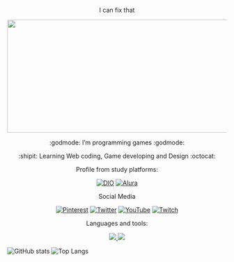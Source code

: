 <p align="center">
I can fix that
</p>
<img src="https://github.com/Vaikonic/Vaikonic/blob/main/Bocchi%20Runner%202074.gif" width="550" height="260" />

<p align="center">
:godmode: I’m programming games :godmode:
</p>
<p align="center">
:shipit: Learning Web coding, Game developing and Design :octocat:
</p>

<p align="center">
Profile from study platforms:
</p>

<div  align="center">

[![DIO](https://img.shields.io/badge/DIO-000?style=for-the-badge)](https://web.dio.me/users/vitosawyer)
[![Alura](https://img.shields.io/badge/Alura-000?style=for-the-badge)](https://cursos.alura.com.br/user/vitosawyer)
</div>

<p align="center">
Social Media
</p>

<div  align="center">

[![Pinterest](https://img.shields.io/badge/Pinterest-%23E60023.svg?style=for-the-badge&logo=Pinterest&logoColor=white)](https://pinterest.com/vaik0nic)
[![Twitter](https://img.shields.io/badge/Twitter-%231DA1F2.svg?style=for-the-badge&logo=Twitter&logoColor=white)](https://twitter.com/vaik0nic)
[![YouTube](https://img.shields.io/badge/YouTube-%23FF0000.svg?style=for-the-badge&logo=YouTube&logoColor=white)](https://www.youtube.com/@Next_Station)
[![Twitch](https://img.shields.io/badge/Twitch-%239146FF.svg?style=for-the-badge&logo=Twitch&logoColor=white)](https://www.twitch.tv/vesawyer)
</div>

<p align="center">
Languages and tools:
</p>

<p align="center">
  <a href="https://skillicons.dev">
<img src="https://skillicons.dev/icons?i=java,js,nodejs,html,css,lua,c,cs,cpp" />
<img src="https://skillicons.dev/icons?i=figma,ae,ps,xd,aws,visualstudio,unreal,blender,eclipse,idea,git,github&theme=dark" />
  </a>
</p>


![GitHub stats](https://github-readme-stats.vercel.app/api?username=vaikonic&theme=transparent&bg_color=000&border_color=14B2F0&show_icons=true&icon_color=30A3DC&title_color=E914F0&text_color=14B2F0)
![Top Langs](https://github-readme-stats-git-masterrstaa-rickstaa.vercel.app/api/top-langs/?username=vaikonic&layout=compact&bg_color=000&border_color=14B2F0&title_color=E914F0&text_color=14B2F0)
